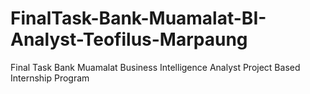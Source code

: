 # FinalTask-Bank-Muamalat-BI-Analyst-Teofilus-Marpaung
Final Task Bank Muamalat Business Intelligence Analyst Project Based Internship Program
